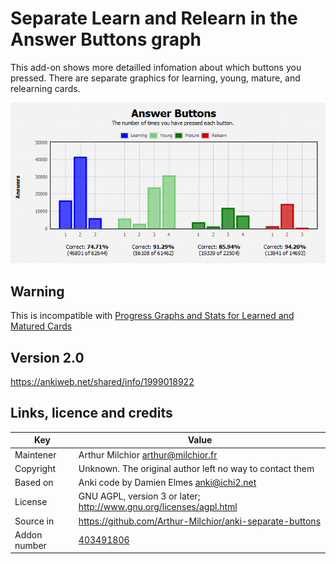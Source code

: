 # Separate Learn and Relearn in the Answer Buttons graph

This add-on shows more detailled infomation about which buttons you pressed. There are separate graphics for learning, young, mature, and relearning cards.

![example](ex.png)

## Warning

This is incompatible with [Progress Graphs and Stats for Learned and Matured Cards](https://ankiweb.net/shared/info/266436365)

## Version 2.0
https://ankiweb.net/shared/info/1999018922


## Links, licence and credits

Key         |Value
------------|-------------------------------------------------------------------
Maintener   | Arthur Milchior arthur@milchior.fr
Copyright   | Unknown. The original author left no way to contact them
Based on    | Anki code by Damien Elmes <anki@ichi2.net>
License     | GNU AGPL, version 3 or later; http://www.gnu.org/licenses/agpl.html
Source in   | https://github.com/Arthur-Milchior/anki-separate-buttons
Addon number| [403491806](https://ankiweb.net/shared/info/403491806)
